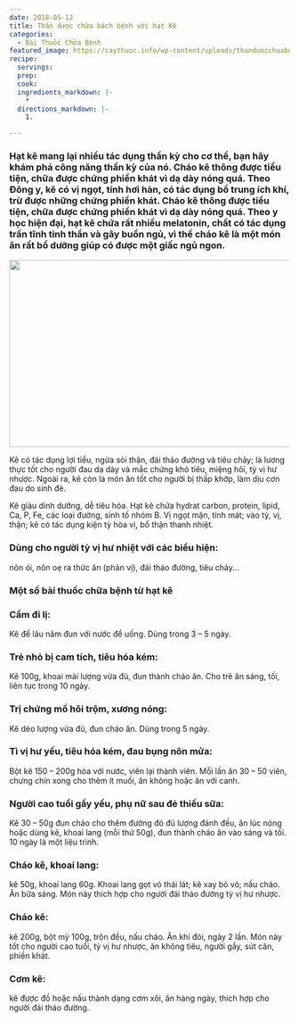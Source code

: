 ```yaml
---
date: 2018-05-12
title: Thần dược chữa bách bệnh với hạt Kê
categories:
  - Bài Thuốc Chữa Bệnh
featured_image: https://caythuoc.info/wp-content/uploads/thanduocchuabenhbanghatke.jpg
recipe:
  servings:  
  prep:  
  cook:  
  ingredients_markdown: |-
    * 
  directions_markdown: |-
    1. 

---
```

<h3>Hạt kê mang lại nhiều tác dụng thần kỳ cho cơ thể, bạn hãy khám phá công năng thần kỳ của nó. Cháo kê thông được tiểu tiện, chữa được chứng phiền khát vì dạ dày nóng quá. 
Theo Đông y, kê có vị ngọt, tính hơi hàn, có tác dụng bổ trung ích khí, trừ được những chứng phiền khát. Cháo kê thông được tiểu tiện, chữa được chứng phiền khát vì dạ dày nóng quá. Theo y học hiện đại, hạt kê chứa rất nhiều melatonin, chất có tác dụng trấn tĩnh tinh thần và gây buồn ngủ, vì thế cháo kê là một món ăn rất bổ dưỡng giúp có được một giấc ngủ ngon.</h3>

<div align="center"><img src="https://caythuoc.info/wp-content/uploads/thanduocchuabenhbanghatke.jpg" width="632px" height="336px"></div>

Kê có tác dụng lợi tiểu, ngừa sỏi thận, đái tháo đường và tiêu chảy; là lương thực tốt cho người đau dạ dày và mắc chứng khó tiêu, miệng hôi, tỳ vị hư nhược. Ngoài ra, kê còn là món ăn tốt cho người bị thấp khớp, làm dịu cơn đau do sinh đẻ.

Kê giàu dinh dưỡng, dễ tiêu hóa. Hạt kê chứa hydrat carbon, protein, lipid, Ca, P, Fe, các loại đường, sinh tố nhóm B. Vị ngọt mặn, tính mát; vào tỳ, vị, thận; kê có tác dụng kiện tỳ hòa vị, bổ thận thanh nhiệt. 

<h3>Dùng cho người tỳ vị hư nhiệt với các biểu hiện:</h3> nôn ói, nôn oẹ ra thức ăn (phản vị), đái tháo đường, tiêu chảy…

<h3>Một số bài thuốc chữa bệnh từ hạt kê</h3>

<h3>Cầm đi lị:</h3> Kê để lâu năm đun với nước để uống. Dùng trong 3 – 5 ngày.

<h3>Trẻ nhỏ bị cam tích, tiêu hóa kém:</h3> Kê 100g, khoai mài lượng vừa đủ, đun thành cháo ăn. Cho trẻ ăn sáng, tối, liên tục trong 10 ngày.

<h3>Trị chứng mồ hôi trộm, xương nóng:</h3> Kê dẻo lượng vừa đủ, đun cháo ăn. Dùng trong 5 ngày.

<h3>Tì vị hư yếu, tiêu hóa kém, đau bụng nôn mửa:</h3> Bột kê 150 – 200g hòa với nước, viên lại thành viên. Mỗi lần ăn 30 – 50 viên, chưng chín xong cho thêm ít muối, ăn không hoặc ăn với canh.

<h3>Người cao tuổi gầy yếu, phụ nữ sau đẻ thiếu sữa:</h3> Kê 30 – 50g đun cháo cho thêm đường đỏ đủ lượng đánh đều, ăn lúc nóng hoặc dùng kê, khoai lang (mỗi thứ 50g), đun thành cháo ăn vào sáng và tối. 10 ngày là một liệu trình.

<h3>Cháo kê, khoai lang:</h3> kê 50g, khoai lang 60g. Khoai lang gọt vỏ thái lát; kê xay bỏ vỏ; nấu cháo. Ăn bữa sáng. Món này thích hợp cho người đái tháo đường tỳ vị hư nhược.

<h3>Cháo kê:</h3> kê 200g, bột mỳ 100g, trộn đều, nấu cháo. Ăn khi đói, ngày 2 lần. Món này tốt cho người cao tuổi, tỳ vị hư nhược, ăn không tiêu, người gầy, sút cân, phiền khát.

<h3>Cơm kê:</h3> kê được đồ hoặc nấu thành dạng cơm xôi, ăn hàng ngày, thích hợp cho người đái tháo đường.
